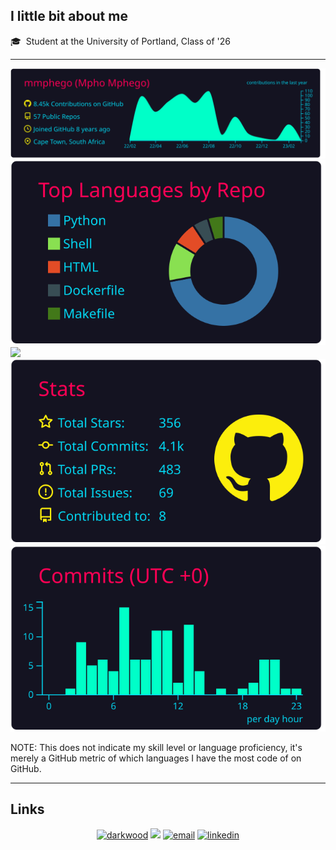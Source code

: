 ## I little bit about me

🎓 &nbsp;Student at the University of Portland, Class of '26

---


[![](https://raw.githubusercontent.com/ChrisYeet/ChrisYeet/master/profile-summary-card-output/2077/0-profile-details.svg)](https://github.com/vn7n24fzkq/github-profile-summary-cards)
[![](https://raw.githubusercontent.com/ChrisYeet/ChrisYeet/master/profile-summary-card-output/2077/1-repos-per-language.svg)](https://github.com/vn7n24fzkq/github-profile-summary-cards) [![](https://raw.githubusercontent.com/mmphego/mmphego/master/profile-summary-card-output/2077/2-most-commit-language.svg)](https://github.com/vn7n24fzkq/github-profile-summary-cards)
[![](https://raw.githubusercontent.com/ChrisYeet/ChrisYeet/master/profile-summary-card-output/2077/3-stats.svg)](https://github.com/vn7n24fzkq/github-profile-summary-cards) [![](https://raw.githubusercontent.com/ChrisYeet/ChrisYeet/master/profile-summary-card-output/2077/4-productive-time.svg)](https://github.com/vn7n24fzkq/github-profile-summary-cards)

NOTE: This does not indicate my skill level or language proficiency, it's merely a GitHub metric of which languages I have the most code of on GitHub.

---

## Links

<p align="center">
  <a href="https://chrisyeet.dev/"><img src="https://img.icons8.com/fluent/32/000000/domain.png" alt="darkwood"/></a>
  <a href= "https://banmenerd.com"><img src="https://img.icons8.com/windows/32/000000/dev.png"/></a>
  <a href="chris:chris@chrisyeet.dev"><img src="https://img.icons8.com/color/32/000000/gmail.png" alt="email"/></a>
  <a href="https://www.linkedin.com/in/christopher-yeet"><img src="https://img.icons8.com/color/32/000000/linkedin.png" alt="linkedin"/></a>
</p>
